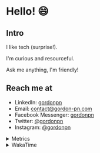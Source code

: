 # Hello! 😄

## Intro

I like tech (surprise!).

I'm curious and resourceful.

Ask me anything, I'm friendly!

## Reach me at

- LinkedIn: [gordonpn](https://www.linkedin.com/in/gordonpn/)
- Email: [contact@gordon-pn.com](mailto:contact@gordon-pn.com)
- Facebook Messenger: [gordonpn](https://www.messenger.com/t/Gordonpn)
- Twitter: [@gordonpn](https://twitter.com/Gordonpn)
- Instagram: [@gordonpn](https://www.instagram.com/gordonpn/)

<details>
  <summary>Metrics</summary>

  <img align="center" src="https://github.com/gordonpn/gordonpn/blob/master/github-metrics.svg" alt="GitHub Metrics">

</details>

<details>
  <summary>WakaTime</summary>

  <!--START_SECTION:waka-->
**I'm an Early 🐤** 

```text
🌞 Morning                180 commits         ██████░░░░░░░░░░░░░░░░░░░   24.46 % 
🌆 Daytime                294 commits         ██████████░░░░░░░░░░░░░░░   39.95 % 
🌃 Evening                224 commits         ████████░░░░░░░░░░░░░░░░░   30.43 % 
🌙 Night                  38 commits          █░░░░░░░░░░░░░░░░░░░░░░░░   05.16 % 
```
📅 **I'm Most Productive on Wednesday** 

```text
Monday                   118 commits         ████░░░░░░░░░░░░░░░░░░░░░   16.03 % 
Tuesday                  95 commits          ███░░░░░░░░░░░░░░░░░░░░░░   12.91 % 
Wednesday                142 commits         █████░░░░░░░░░░░░░░░░░░░░   19.29 % 
Thursday                 107 commits         ████░░░░░░░░░░░░░░░░░░░░░   14.54 % 
Friday                   110 commits         ████░░░░░░░░░░░░░░░░░░░░░   14.95 % 
Saturday                 78 commits          ███░░░░░░░░░░░░░░░░░░░░░░   10.60 % 
Sunday                   86 commits          ███░░░░░░░░░░░░░░░░░░░░░░   11.68 % 
```


📊 **This Week I Spent My Time On** 

```text
💬 Programming Languages: 
Java                     16 hrs 3 mins       █████████████████████░░░░   85.97 % 
XML                      54 mins             █░░░░░░░░░░░░░░░░░░░░░░░░   04.87 % 
Bash                     23 mins             █░░░░░░░░░░░░░░░░░░░░░░░░   02.14 % 
brazil-config            15 mins             ░░░░░░░░░░░░░░░░░░░░░░░░░   01.42 % 
INI                      11 mins             ░░░░░░░░░░░░░░░░░░░░░░░░░   01.06 % 

🔥 Editors: 
IntelliJ                 17 hrs 54 mins      ████████████████████████░   95.89 % 
VS Code                  46 mins             █░░░░░░░░░░░░░░░░░░░░░░░░   04.11 % 
```


 Last Updated on 04/03/2023 16:24:09 UTC
<!--END_SECTION:waka-->
</details>
